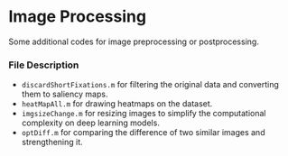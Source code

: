 # Image Processing
Some additional codes for image preprocessing or postprocessing.

### File Description
- `discardShortFixations.m` for filtering the original data and converting them to saliency maps.
- `heatMapAll.m` for drawing heatmaps on the dataset.
- `imgsizeChange.m` for resizing images to simplify the computational complexity on deep learning models.
- `optDiff.m` for comparing the difference of two similar images and strengthening it.